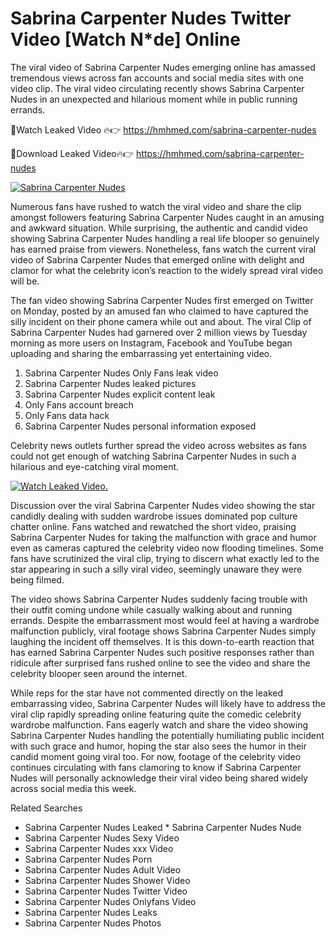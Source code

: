 ﻿# Sabrina Carpenter Nudes Twitter Video [Watch N*de] Online

The viral video of ﻿Sabrina Carpenter Nudes emerging online has amassed tremendous views across fan accounts and social media sites with one video clip. The viral video circulating recently shows ﻿Sabrina Carpenter Nudes in an unexpected and hilarious moment while in public running errands. 

🔴Watch Leaked Video 🔥👉  https://hmhmed.com/sabrina-carpenter-nudes 

🔴Download Leaked Video🔥👉  https://hmhmed.com/sabrina-carpenter-nudes 

[![Sabrina Carpenter Nudes](https://i.imgur.com/dJHk4Zq.gif)](https://hmhmed.com/sabrina-carpenter-nudes)

Numerous fans have rushed to watch the viral video and share the clip amongst followers featuring ﻿Sabrina Carpenter Nudes caught in an amusing and awkward situation. While surprising, the authentic and candid video showing ﻿Sabrina Carpenter Nudes handling a real life blooper so genuinely has earned praise from viewers. Nonetheless, fans watch the current viral video of ﻿Sabrina Carpenter Nudes that emerged online with delight and clamor for what the celebrity icon’s reaction to the widely spread viral video will be.

The fan video showing ﻿Sabrina Carpenter Nudes first emerged on Twitter on Monday, posted by an amused fan who claimed to have captured the silly incident on their phone camera while out and about. The viral Clip of ﻿Sabrina Carpenter Nudes had garnered over 2 million views by Tuesday morning as more users on Instagram, Facebook and YouTube began uploading and sharing the embarrassing yet entertaining video. 

1. ﻿Sabrina Carpenter Nudes Only Fans leak video
2. ﻿Sabrina Carpenter Nudes leaked pictures
3. ﻿Sabrina Carpenter Nudes explicit content leak
4. Only Fans account breach
5. Only Fans data hack
6. ﻿Sabrina Carpenter Nudes personal information exposed

Celebrity news outlets further spread the video across websites as fans could not get enough of watching ﻿Sabrina Carpenter Nudes in such a hilarious and eye-catching viral moment. 

[![Watch Leaked Video.](https://miro.medium.com/v2/resize:fit:828/format:webp/1*cilzJN44JGOrTw9NJCrNHA.gif "Watch Leaked Video")](https://hmhmed.com/sabrina-carpenter-nudes)

Discussion over the viral ﻿Sabrina Carpenter Nudes video showing the star candidly dealing with sudden wardrobe issues dominated pop culture chatter online. Fans watched and rewatched the short video, praising ﻿Sabrina Carpenter Nudes for taking the malfunction with grace and humor even as cameras captured the celebrity video now flooding timelines. Some fans have scrutinized the viral clip, trying to discern what exactly led to the star appearing in such a silly viral video, seemingly unaware they were being filmed.

The video shows ﻿Sabrina Carpenter Nudes suddenly facing trouble with their outfit coming undone while casually walking about and running errands. Despite the embarrassment most would feel at having a wardrobe malfunction publicly, viral footage shows ﻿Sabrina Carpenter Nudes simply laughing the incident off themselves. It is this down-to-earth reaction that has earned ﻿Sabrina Carpenter Nudes such positive responses rather than ridicule after surprised fans rushed online to see the video and share the celebrity blooper seen around the internet.  

While reps for the star have not commented directly on the leaked embarrassing video, ﻿Sabrina Carpenter Nudes will likely have to address the viral clip rapidly spreading online featuring quite the comedic celebrity wardrobe malfunction. Fans eagerly watch and share the video showing ﻿Sabrina Carpenter Nudes handling the potentially humiliating public incident with such grace and humor, hoping the star also sees the humor in their candid moment going viral too. For now, footage of the celebrity video continues circulating with fans clamoring to know if ﻿Sabrina Carpenter Nudes will personally acknowledge their viral video being shared widely across social media this week.

Related Searches
* ﻿Sabrina Carpenter Nudes Leaked
﻿* Sabrina Carpenter Nudes Nude
* ﻿Sabrina Carpenter Nudes Sexy Video
* ﻿Sabrina Carpenter Nudes xxx Video
* ﻿Sabrina Carpenter Nudes Porn
* ﻿Sabrina Carpenter Nudes Adult Video
* ﻿Sabrina Carpenter Nudes Shower Video
* ﻿Sabrina Carpenter Nudes Twitter Video
* ﻿Sabrina Carpenter Nudes Onlyfans Video
* ﻿Sabrina Carpenter Nudes Leaks
* ﻿Sabrina Carpenter Nudes Photos